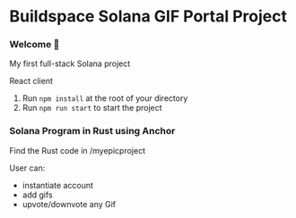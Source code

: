 # Buildspace Solana GIF Portal Project

### **Welcome 👋**
My first full-stack Solana project

React client
1. Run `npm install` at the root of your directory
2. Run `npm run start` to start the project


### **Solana Program in Rust using Anchor**
Find the Rust code in /myepicproject

User can:
*  instantiate account
*  add gifs
*  upvote/downvote any Gif